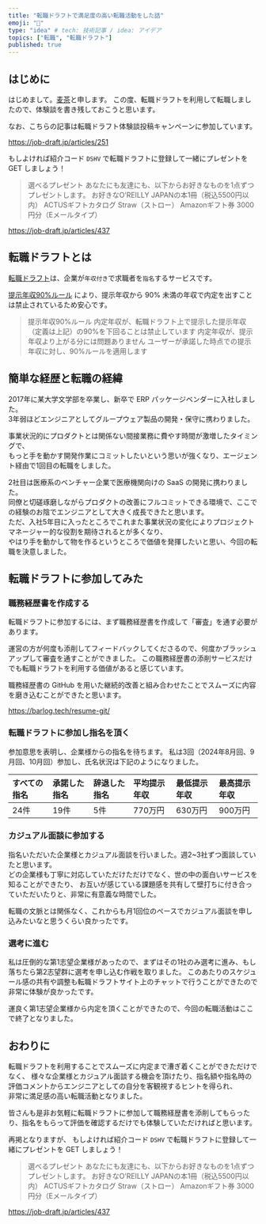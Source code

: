 ```yaml
---
title: "転職ドラフトで満足度の高い転職活動をした話"
emoji: "🎉"
type: "idea" # tech: 技術記事 / idea: アイデア
topics: ["転職", "転職ドラフト"]
published: true
---
```


## はじめに

はじめまして。[麦茶](https://twitter.com/eng_barleytea)と申します。
この度、転職ドラフトを利用して転職しましたので、体験談を書き残しておこうと思います。

なお、こちらの記事は転職ドラフト体験談投稿キャンペーンに参加しています。

https://job-draft.jp/articles/251

もしよければ紹介コード `DSHV` で転職ドラフトに登録して一緒にプレゼントを GET しましょう！

> 選べるプレゼント
> あなたにも友達にも、以下からお好きなものを1点ずつプレゼントします。
> お好きなO’REILLY JAPANの本1冊（税込5500円以内）
> ACTUSギフトカタログ Straw（ストロー）
> Amazonギフト券 3000円分（Eメールタイプ）

https://job-draft.jp/articles/437

## 転職ドラフトとは

[転職ドラフト](https://job-draft.jp/)は、企業が`年収付き`で求職者を`指名`するサービスです。

[提示年収90%ルール](https://job-draft.jp/draft_rule) により、提示年収から 90% 未満の年収で内定を出すことは禁止されているため安心です。

> 提示年収90%ルール
> 内定年収が、転職ドラフト上で提示した提示年収（定義は上記）の90%を下回ることは禁止しています
> 内定年収が、提示年収より上がる分には問題ありません
> ユーザーが承諾した時点での提示年収に対し、90%ルールを適用します

## 簡単な経歴と転職の経緯

2017年に某大学文学部を卒業し、新卒で ERP パッケージベンダーに入社しました。  
3年弱ほどエンジニアとしてグループウェア製品の開発・保守に携わりました。

事業状況的にプロダクトとは関係ない間接業務に費やす時間が激増したタイミングで、  
もっと手を動かす開発作業にコミットしたいという思いが強くなり、エージェント経由で1回目の転職をしました。  

2社目は医療系のベンチャー企業で医療機関向けの SaaS の開発に携わりました。  
同僚と切磋琢磨しながらプロダクトの改善にフルコミットできる環境で、ここでの経験のお陰でエンジニアとして大きく成長できたと思います。  
ただ、入社5年目に入ったところでこれまた事業状況の変化によりプロジェクトマネージャー的な役割を期待されるとが多くなり、  
やはり手を動かして物を作るというところで価値を発揮したいと思い、今回の転職を決意しました。

## 転職ドラフトに参加してみた

### 職務経歴書を作成する

転職ドラフトに参加するには、まず職務経歴書を作成して「審査」を通す必要があります。

運営の方が何度も添削してフィードバックしてくださるので、何度かブラッシュアップして審査を通すことができました。
この職務経歴書の添削サービスだけでも転職ドラフトを利用する価値があると感じています。

職務経歴書の GitHub を用いた継続的改善と組み合わせたことでスムーズに内容を磨き込むことができたと思います。

https://barlog.tech/resume-git/

### 転職ドラフトに参加し指名を頂く

参加意思を表明し、企業様からの指名を待ちます。
私は3回（2024年8月回、9月回、10月回）参加し、氏名状況は下記のようになりました。

| すべての指名 | 承諾した指名 | 辞退した指名 | 平均提示年収 | 最低提示年収 | 最高提示年収 |
|:--|:--|:--|:--|:--|:--|
|24件|19件|5件|770万円|630万円|900万円|

### カジュアル面談に参加する

指名いただいた企業様とカジュアル面談を行いました。週2~3社ずつ面談していたと思います。  
どの企業様も丁寧に対応していただけただけでなく、世の中の面白いサービスを知ることができたり、
お互いが感じている課題感を共有して壁打ちに付き合っていただいたりと、非常に有意義な時間でした。  

転職の文脈とは関係なく、これからも月1回位のペースでカジュアル面談を申し込みたいなと思うくらい良かったです。

### 選考に進む

私は圧倒的な第1志望企業様があったので、まずはその1社のみ選考に進み、もし落ちたら第2志望群に選考を申し込む作戦を取りました。
このあたりのスケジュール感の共有や調整も転職ドラフトサイト上のチャットで行うことができたので非常に体験が良かったです。

運良く第1志望企業様から内定を頂くことができたので、今回の転職活動はここで終了となりました。

## おわりに

転職ドラフトを利用することでスムーズに内定まで漕ぎ着くことができただけでなく、
様々な企業様とカジュアル面談する機会を頂けたり、指名額や指名時の評価コメントからエンジニアとしての自分を客観視するヒントを得られ、  
非常に満足感の高い転職活動となりました。

皆さんも是非お気軽に転職ドラフトに参加して職務経歴書を添削してもらったり、指名をもらって評価を確認するだけでも体験していただければと思います。


再掲となりますが、  もしよければ紹介コード `DSHV` で転職ドラフトに登録して一緒にプレゼントを GET しましょう！

> 選べるプレゼント
> あなたにも友達にも、以下からお好きなものを1点ずつプレゼントします。
> お好きなO’REILLY JAPANの本1冊（税込5500円以内）
> ACTUSギフトカタログ Straw（ストロー）
> Amazonギフト券 3000円分（Eメールタイプ）

https://job-draft.jp/articles/437

